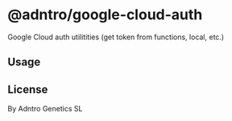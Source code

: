 # @adntro/google-cloud-auth

Google Cloud auth utilitities (get token from functions, local, etc.)

## Usage


## License

By Adntro Genetics SL
